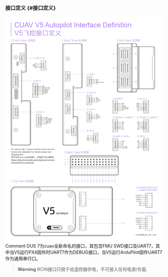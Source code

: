 ### 接口定义 {#接口定义}

![V5 AutoPilot](../assets/flight-controller/v5-autopilot/v5-pinouts.jpg)
Comment DUS 7为cuav全新命名的接口，其包含FMU SWD接口及UART7，其中当V5运行PX4固件时UART7作为DEBUG接口，当V5运行ArduPilot固件UART7作为通用串行口。
> **Warning** RCIN接口只限于给遥控器供电，不可接入任何电源/负载.



